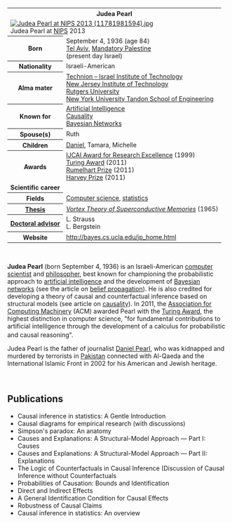<table class="infobox biography vcard">
<tbody>
<tr>
<th colspan="2">
<div class="fn">Judea Pearl</div>
</th>
</tr>
<tr>
<td colspan="2"><a class="image" href="Judea_Pearl_at_NIPS_2013_(11781981594).jpg"><img src="Judea_Pearl_at_NIPS_2013_(11781981594).jpg" srcset="Judea_Pearl_at_NIPS_2013_(11781981594).jpg" alt="Judea Pearl at NIPS 2013 (11781981594).jpg" width="220" height="157" data-file-width="2673" data-file-height="1911" /></a>
<div>Judea Pearl at&nbsp;<a title="Conference on Neural Information Processing Systems" href="https://en.wikipedia.org/wiki/Conference_on_Neural_Information_Processing_Systems">NIPS</a>&nbsp;2013</div>
</td>
</tr>
<tr>
<th scope="row">Born</th>
<td>September 4, 1936<span class="noprint ForceAgeToShow">&nbsp;(age&nbsp;84)</span><br />
<div class="birthplace"><a title="Tel Aviv" href="https://en.wikipedia.org/wiki/Tel_Aviv">Tel Aviv</a>,&nbsp;<a title="Mandatory Palestine" href="https://en.wikipedia.org/wiki/Mandatory_Palestine">Mandatory Palestine</a><br />(present day Israel)</div>
</td>
</tr>
<tr>
<th scope="row">Nationality</th>
<td class="category">Israeli-American</td>
</tr>
<tr>
<th scope="row">Alma&nbsp;mater</th>
<td><a title="Technion &ndash; Israel Institute of Technology" href="https://en.wikipedia.org/wiki/Technion_%E2%80%93_Israel_Institute_of_Technology">Technion &ndash; Israel Institute of Technology</a><br /><a title="New Jersey Institute of Technology" href="https://en.wikipedia.org/wiki/New_Jersey_Institute_of_Technology">New Jersey Institute of Technology</a><br /><a title="Rutgers University" href="https://en.wikipedia.org/wiki/Rutgers_University">Rutgers University</a><br /><a title="New York University Tandon School of Engineering" href="https://en.wikipedia.org/wiki/New_York_University_Tandon_School_of_Engineering">New York University Tandon School of Engineering</a></td>
</tr>
<tr>
<th scope="row">Known&nbsp;for</th>
<td><a class="mw-redirect" title="Artificial Intelligence" href="https://en.wikipedia.org/wiki/Artificial_Intelligence">Artificial Intelligence</a><br /><a title="Causality" href="https://en.wikipedia.org/wiki/Causality">Causality</a><br /><a class="mw-redirect" title="Bayesian Network" href="https://en.wikipedia.org/wiki/Bayesian_Network">Bayesian Networks</a></td>
</tr>
<tr>
<th scope="row"><span class="nowrap">Spouse(s)</span></th>
<td>Ruth</td>
</tr>
<tr>
<th scope="row">Children</th>
<td><a title="Daniel Pearl" href="https://en.wikipedia.org/wiki/Daniel_Pearl">Daniel</a>, Tamara, Michelle</td>
</tr>
<tr>
<th scope="row">Awards</th>
<td><a title="IJCAI Award for Research Excellence" href="https://en.wikipedia.org/wiki/IJCAI_Award_for_Research_Excellence">IJCAI Award for Research Excellence</a>&nbsp;(1999)<br /><a title="Turing Award" href="https://en.wikipedia.org/wiki/Turing_Award">Turing Award</a>&nbsp;(2011)<br /><a title="Rumelhart Prize" href="https://en.wikipedia.org/wiki/Rumelhart_Prize">Rumelhart Prize</a>&nbsp;(2011)<br /><a title="Harvey Prize" href="https://en.wikipedia.org/wiki/Harvey_Prize">Harvey Prize</a>&nbsp;(2011)</td>
</tr>
<tr>
<td colspan="2"><strong>Scientific career</strong></td>
</tr>
<tr>
<th scope="row">Fields</th>
<td class="category"><a title="Computer science" href="https://en.wikipedia.org/wiki/Computer_science">Computer science</a>,&nbsp;<a title="Statistics" href="https://en.wikipedia.org/wiki/Statistics">statistics</a></td>
</tr>
<tr>
<th scope="row"><a title="Thesis" href="https://en.wikipedia.org/wiki/Thesis">Thesis</a></th>
<td><em><a title="Pearl vortex" href="https://en.wikipedia.org/wiki/Pearl_vortex">Vortex Theory of Superconductive Memories</a></em>&nbsp;(1965)</td>
</tr>
<tr>
<th scope="row"><a title="Doctoral advisor" href="https://en.wikipedia.org/wiki/Doctoral_advisor">Doctoral advisor</a></th>
<td>L. Strauss<br />L. Bergstein</td>
</tr>
<tr>
<th scope="row">Website</th>
<td><a class="external free" href="http://bayes.cs.ucla.edu/jp_home.html" rel="nofollow">http://bayes.cs.ucla.edu/jp_home.html</a></td>
</tr>
</tbody>
</table>
</br>
<p><strong>Judea Pearl</strong>&nbsp;(born September 4, 1936) is an Israeli-American&nbsp;<a title="Computer scientist" href="https://en.wikipedia.org/wiki/Computer_scientist">computer scientist</a>&nbsp;and&nbsp;<a title="Philosopher" href="https://en.wikipedia.org/wiki/Philosopher">philosopher</a>, best known for championing the probabilistic approach to&nbsp;<a title="Artificial intelligence" href="https://en.wikipedia.org/wiki/Artificial_intelligence">artificial intelligence</a>&nbsp;and the development of&nbsp;<a class="mw-redirect" title="Bayesian networks" href="https://en.wikipedia.org/wiki/Bayesian_networks">Bayesian networks</a>&nbsp;(see the article on&nbsp;<a title="Belief propagation" href="https://en.wikipedia.org/wiki/Belief_propagation">belief propagation</a>). He is also credited for developing a theory of causal and counterfactual inference based on structural models (see article on&nbsp;<a title="Causality" href="https://en.wikipedia.org/wiki/Causality">causality</a>). In 2011, the&nbsp;<a title="Association for Computing Machinery" href="https://en.wikipedia.org/wiki/Association_for_Computing_Machinery">Association for Computing Machinery</a>&nbsp;(ACM) awarded Pearl with the&nbsp;<a title="Turing Award" href="https://en.wikipedia.org/wiki/Turing_Award">Turing Award</a>, the highest distinction in computer science, "for fundamental contributions to artificial intelligence through the development of a calculus for probabilistic and causal reasoning".<sup id="cite_ref-4" class="reference"></sup></p>
<p>Judea Pearl is the father of journalist&nbsp;<a title="Daniel Pearl" href="https://en.wikipedia.org/wiki/Daniel_Pearl">Daniel Pearl</a>, who was kidnapped and murdered by terrorists in&nbsp;<a title="Pakistan" href="https://en.wikipedia.org/wiki/Pakistan">Pakistan</a>&nbsp;connected with Al-Qaeda and the International Islamic Front in 2002 for his American and Jewish heritage.</p>

</br>

<h2> Publications </h2>

<ul>

 <li><a target="_blank" href="https://github.com/manjunath5496/Judea-Pearl-Publications/blob/master/pearl(1).pdf" style="text-decoration:none;">Causal inference in statistics: A Gentle Introduction</a></li>


 <li><a target="_blank" href="https://github.com/manjunath5496/Judea-Pearl-Publications/blob/master/pearl(2).pdf" style="text-decoration:none;">Causal diagrams for empirical research (with discussions)</a></li>

<li><a target="_blank" href="https://github.com/manjunath5496/Judea-Pearl-Publications/blob/master/pearl(3).pdf" style="text-decoration:none;">Simpson's paradox: An anatomy</a></li>
 <li><a target="_blank" href="https://github.com/manjunath5496/Judea-Pearl-Publications/blob/master/pearl(4).pdf" style="text-decoration:none;">Causes and Explanations: A Structural-Model Approach — Part I: Causes</a></li>                              
<li><a target="_blank" href="https://github.com/manjunath5496/Judea-Pearl-Publications/blob/master/pearl(5).pdf" style="text-decoration:none;">Causes and Explanations: A Structural-Model Approach — Part II: Explanations</a></li>
<li><a target="_blank" href="https://github.com/manjunath5496/Judea-Pearl-Publications/blob/master/pearl(6).pdf" style="text-decoration:none;">The Logic of Counterfactuals in Causal Inference (Discussion of Causal Inference without Counterfactuals</a></li>
 <li><a target="_blank" href="https://github.com/manjunath5496/Judea-Pearl-Publications/blob/master/pearl(7).pdf" style="text-decoration:none;">Probabilities of Causation: Bounds and Identification</a></li>

 <li><a target="_blank" href="https://github.com/manjunath5496/Judea-Pearl-Publications/blob/master/pearl(8).pdf" style="text-decoration:none;"> Direct and Indirect Effects</a></li>
   <li><a target="_blank" href="https://github.com/manjunath5496/Judea-Pearl-Publications/blob/master/pearl(9).pdf" style="text-decoration:none;">A General Identification Condition for Causal Effects</a></li>
  
   
 <li><a target="_blank" href="https://github.com/manjunath5496/Judea-Pearl-Publications/blob/master/pearl(10).pdf" style="text-decoration:none;">Robustness of Causal Claims</a></li>                              
<li><a target="_blank" href="https://github.com/manjunath5496/Judea-Pearl-Publications/blob/master/pearl(11).pdf" style="text-decoration:none;">Causal inference in statistics:
An overview</a></li>
</ul>
